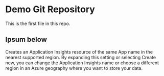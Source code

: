 # Demo Git Repository

This is the first file in this repo.

## Ipsum below

Creates an Application Insights resource of the same App name in the nearest supported region. By expanding 
this setting or selecting Create new, you can change the Application Insights name or choose a different 
region in an Azure geography where you want to store your data.
